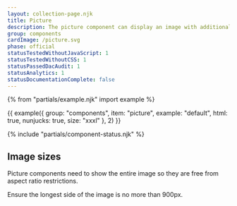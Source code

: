 ```yaml
---
layout: collection-page.njk
title: Picture
description: The picture component can display an image with additional information.
group: components
cardImage: /picture.svg
phase: official
statusTestedWithoutJavaScript: 1
statusTestedWithoutCSS: 1
statusPassedDacAudit: 1
statusAnalytics: 1
statusDocumentationComplete: false
---
```


{% from "partials/example.njk" import example %}

{{ example({ group: "components", item: "picture", example: "default", html: true, nunjucks: true, size: "xxxl" }, 2) }}

{% include "partials/component-status.njk" %}

## Image sizes

Picture components need to show the entire image so they are free from aspect ratio restrictions.

Ensure the longest side of the image is no more than 900px.
